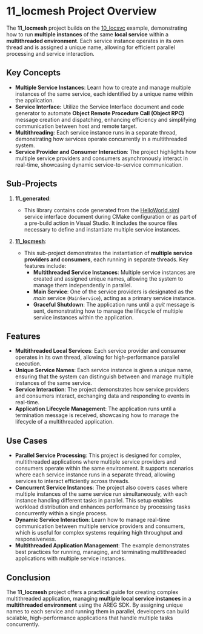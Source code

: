 
# 11_locmesh Project Overview

The **11_locmesh** project builds on the [10_locsvc](./../10_locsvc) example, demonstrating how to run **multiple instances** of the same **local service** within a **multithreaded environment**. Each service instance operates in its own thread and is assigned a unique name, allowing for efficient parallel processing and service interaction.

## Key Concepts

- **Multiple Service Instances**: Learn how to create and manage multiple instances of the same service, each identified by a unique name within the application.
- **Service Interface:** Utilize the Service Interface document and code generator to automate **Object Remote Procedure Call (Object RPC)** message creation and dispatching, enhancing efficiency and simplifying communication between host and remote target.
- **Multithreading**: Each service instance runs in a separate thread, demonstrating how services operate concurrently in a multithreaded system.
- **Service Provider and Consumer Interaction**: The project highlights how multiple service providers and consumers asynchronously interact in real-time, showcasing dynamic service-to-service communication.
  
## Sub-Projects

1. **11_generated**:
   - This library contains code generated from the [HelloWorld.siml](./services/HelloWorld.siml) service interface document during CMake configuration or as part of a pre-build action in Visual Studio. It includes the source files necessary to define and instantiate multiple service instances.

2. **[11_locmesh](./locsvcmesh)**:
   - This sub-project demonstrates the instantiation of **multiple service providers and consumers**, each running in separate threads. Key features include:
     - **Multithreaded Service Instances**: Multiple service instances are created and assigned unique names, allowing the system to manage them independently in parallel.
     - **Main Service**: One of the service providers is designated as the *main* service (`MainService`), acting as a primary service instance.
     - **Graceful Shutdown**: The application runs until a *quit* message is sent, demonstrating how to manage the lifecycle of multiple service instances within the application.

## Features

- **Multithreaded Local Services**: Each service provider and consumer operates in its own thread, allowing for high-performance parallel execution.
- **Unique Service Names**: Each service instance is given a unique name, ensuring that the system can distinguish between and manage multiple instances of the same service.
- **Service Interaction**: The project demonstrates how service providers and consumers interact, exchanging data and responding to events in real-time.
- **Application Lifecycle Management**: The application runs until a termination message is received, showcasing how to manage the lifecycle of a multithreaded application.

## Use Cases

- **Parallel Service Processing**: This project is designed for complex, multithreaded applications where multiple service providers and consumers operate within the same environment. It supports scenarios where each service instance runs in a separate thread, allowing services to interact efficiently across threads.
- **Concurrent Service Instances**: The project also covers cases where multiple instances of the same service run simultaneously, with each instance handling different tasks in parallel. This setup enables workload distribution and enhances performance by processing tasks concurrently within a single process.
- **Dynamic Service Interaction**: Learn how to manage real-time communication between multiple service providers and consumers, which is useful for complex systems requiring high throughput and responsiveness.
- **Multithreaded Application Management**: The example demonstrates best practices for running, managing, and terminating multithreaded applications with multiple service instances.

## Conclusion

The **11_locmesh** project offers a practical guide for creating complex multithreaded application, managing **multiple local service instances** in a **multithreaded environment** using the AREG SDK. By assigning unique names to each service and running them in parallel, developers can build scalable, high-performance applications that handle multiple tasks concurrently.
